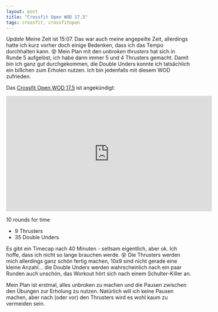```yaml
---
layout: post
title: "Crossfit Open WOD 17.5"
tags: crossfit, crossfitopen
---
```


*Update* Meine Zeit ist 15:07. Das war auch meine angepeilte Zeit, allerdings hatte ich 
kurz vorher doch einige Bedenken, dass ich das Tempo durchhalten kann. 😵 Mein Plan mit
den *unbroken thrusters* hat sich in Runde 5 aufgelöst, ich habe dann immer 5 und 4 
Thrusters gemacht. Damit bin ich ganz gut durchgekommen, die Double Unders konnte ich 
tatsächlich ein bißchen zum Erholen nutzen. Ich bin jedenfalls mit diesem WOD zufrieden.

Das [Crossfit Open WOD 17.5][0] ist angekündigt:

<iframe width="560" height="315" src="https://www.youtube-nocookie.com/embed/XjABpCst-Us" frameborder="0" allowfullscreen></iframe>

10 rounds for time

* 9 Thrusters
* 35 Double Unders

Es gibt ein Timecap nach 40 Minuten - seltsam eigentlich, aber ok. Ich hoffe, dass ich nicht so
lange brauchen werde. 😵 Die Thrusters werden mich allerdings ganz schön fertig machen, 10x9
sind nicht gerade eine kleine Anzahl... die Double Unders werden wahrscheinlich nach ein paar Runden
auch unschön, das Workout hört sich nach einem Schulter-Killer an.

Mein Plan ist erstmal, alles unbroken zu machen und die Pausen zwischen den Übungen zur Erholung zu
nutzen. Natürlich will ich keine Pausen machen, aber nach (oder vor) den Thrusters wird es wohl kaum
zu vermeiden sein.

[0]: https://games.crossfit.com/workouts/open/2017/17.5
